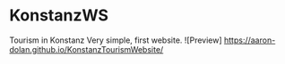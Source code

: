 # KonstanzWS
Tourism in Konstanz
Very simple, first website.
![Preview] https://aaron-dolan.github.io/KonstanzTourismWebsite/
